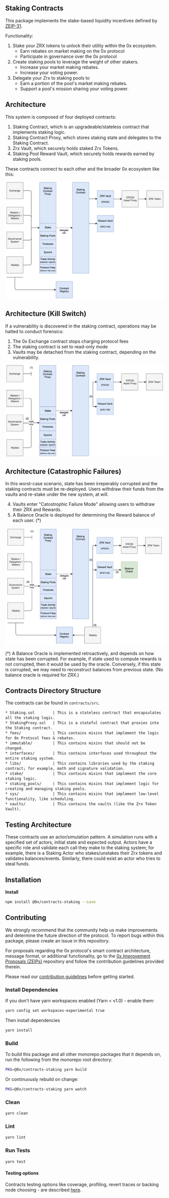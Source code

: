 ## Staking Contracts

This package implements the stake-based liquidity incentives defined by [ZEIP-31](https://github.com/0xProject/ZEIPs/issues/31).

Functionality:

1. Stake your ZRX tokens to unlock their utility within the 0x ecosystem.
    - Earn rebates on market making on the 0x protocol
    - Participate in governance over the 0x protocol
2. Create staking pools to leverage the weight of other stakers.
    - Increase your market making rebates.
    - Increase your voting power.
3. Delegate your Zrx to staking pools to
    - Earn a portion of the pool's market making rebates.
    - Support a pool's mission sharing your voting power.

## Architecture

This system is composed of four deployed contracts:

1. Staking Contract, which is an upgradeable/stateless contract that implements staking logic.
2. Staking Contract Proxy, which stores staking state and delegates to the Staking Contract.
3. Zrx Vault, which securely holds staked Zrx Tokens.
4. Staking Pool Reward Vault, which securely holds rewards earned by staking pools.

These contracts connect to each other and the broader 0x ecosystem like this:

![](images/architecture.png)

## Architecture (Kill Switch)

If a vulnerability is discovered in the staking contract, operations may be halted to conduct forensics:

1. The 0x Exchange contract stops charging protocol fees
2. The staking contract is set to read-only mode
3. Vaults may be detached from the staking contract, depending on the vulnerability.

![](images/architecture_kill_switch.png)

## Architecture (Catastrophic Failures)

In this worst-case scenario, state has been irreperably corrupted and the staking contracts must be re-deployed. Users withdraw their funds from the vaults and re-stake under the new system, at will.

4. Vaults enter "Catostrophic Failure Mode" allowing users to withdraw their ZRX and Rewards.
5. A Balance Oracle is deployed for determining the Reward balance of each user. (\*)

![](images/architecture_failure_mode.png)

(\*) A Balance Oracle is implemented retroactively, and depends on how state has been corrupted. For example, if state used to compute rewards is not corrupted, then it would be used by the oracle. Conversely, if this state is corrupted, we may need to reconstruct balances from previous state. (No balance oracle is required for ZRX.)

## Contracts Directory Structure

The contracts can be found in `contracts/src`.

```
* Staking.sol        | This is a stateless contract that encapsulates all the staking logic.
* StakingProxy.sol   | This is a stateful contract that proxies into the Staking contract.
* fees/              | This contains mixins that implement the logic for 0x Protocol fees & rebates.
* immutable/         | This contains mixins that should not be changed.
* interfaces/        | This contains interfaces used throughout the entire staking system.
* libs/              | This contains libraries used by the staking contract; for example, math and signature validation.
* stake/             | This contains mixins that implement the core staking logic.
* staking_pools/     | This contains mixins that implement logic for creating and managing staking pools.
* sys/               | This contains mixins that implement low-level functionality, like scheduling.
* vaults/            | This contains the vaults (like the Zrx Token Vault).
```

## Testing Architecture

These contracts use an actor/simulation pattern. A simulation runs with a specified set of actors, initial state and expected output. Actors have a specific role and validate each call they make to the staking system; for example, there is a Staking Actor who stakes/unstakes their Zrx tokens and validates balances/events. Similarly, there could exist an actor who tries to steal funds.

## Installation

**Install**

```bash
npm install @0x/contracts-staking --save
```

## Contributing

We strongly recommend that the community help us make improvements and determine the future direction of the protocol. To report bugs within this package, please create an issue in this repository.

For proposals regarding the 0x protocol's smart contract architecture, message format, or additional functionality, go to the [0x Improvement Proposals (ZEIPs)](https://github.com/0xProject/ZEIPs) repository and follow the contribution guidelines provided therein.

Please read our [contribution guidelines](../../CONTRIBUTING.md) before getting started.

### Install Dependencies

If you don't have yarn workspaces enabled (Yarn < v1.0) - enable them:

```bash
yarn config set workspaces-experimental true
```

Then install dependencies

```bash
yarn install
```

### Build

To build this package and all other monorepo packages that it depends on, run the following from the monorepo root directory:

```bash
PKG=@0x/contracts-staking yarn build
```

Or continuously rebuild on change:

```bash
PKG=@0x/contracts-staking yarn watch
```

### Clean

```bash
yarn clean
```

### Lint

```bash
yarn lint
```

### Run Tests

```bash
yarn test
```

#### Testing options

Contracts testing options like coverage, profiling, revert traces or backing node choosing - are described [here](../TESTING.md).
